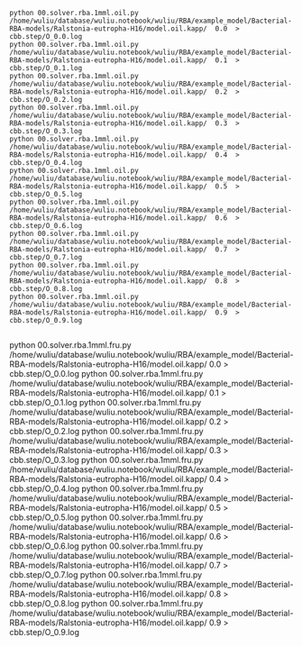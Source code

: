 ```
python 00.solver.rba.1mml.oil.py /home/wuliu/database/wuliu.notebook/wuliu/RBA/example_model/Bacterial-RBA-models/Ralstonia-eutropha-H16/model.oil.kapp/  0.0  > cbb.step/O_0.0.log
python 00.solver.rba.1mml.oil.py /home/wuliu/database/wuliu.notebook/wuliu/RBA/example_model/Bacterial-RBA-models/Ralstonia-eutropha-H16/model.oil.kapp/  0.1  > cbb.step/O_0.1.log
python 00.solver.rba.1mml.oil.py /home/wuliu/database/wuliu.notebook/wuliu/RBA/example_model/Bacterial-RBA-models/Ralstonia-eutropha-H16/model.oil.kapp/  0.2  > cbb.step/O_0.2.log
python 00.solver.rba.1mml.oil.py /home/wuliu/database/wuliu.notebook/wuliu/RBA/example_model/Bacterial-RBA-models/Ralstonia-eutropha-H16/model.oil.kapp/  0.3  > cbb.step/O_0.3.log
python 00.solver.rba.1mml.oil.py /home/wuliu/database/wuliu.notebook/wuliu/RBA/example_model/Bacterial-RBA-models/Ralstonia-eutropha-H16/model.oil.kapp/  0.4  > cbb.step/O_0.4.log
python 00.solver.rba.1mml.oil.py /home/wuliu/database/wuliu.notebook/wuliu/RBA/example_model/Bacterial-RBA-models/Ralstonia-eutropha-H16/model.oil.kapp/  0.5  > cbb.step/O_0.5.log
python 00.solver.rba.1mml.oil.py /home/wuliu/database/wuliu.notebook/wuliu/RBA/example_model/Bacterial-RBA-models/Ralstonia-eutropha-H16/model.oil.kapp/  0.6  > cbb.step/O_0.6.log
python 00.solver.rba.1mml.oil.py /home/wuliu/database/wuliu.notebook/wuliu/RBA/example_model/Bacterial-RBA-models/Ralstonia-eutropha-H16/model.oil.kapp/  0.7  > cbb.step/O_0.7.log
python 00.solver.rba.1mml.oil.py /home/wuliu/database/wuliu.notebook/wuliu/RBA/example_model/Bacterial-RBA-models/Ralstonia-eutropha-H16/model.oil.kapp/  0.8  > cbb.step/O_0.8.log
python 00.solver.rba.1mml.oil.py /home/wuliu/database/wuliu.notebook/wuliu/RBA/example_model/Bacterial-RBA-models/Ralstonia-eutropha-H16/model.oil.kapp/  0.9  > cbb.step/O_0.9.log


```

python 00.solver.rba.1mml.fru.py /home/wuliu/database/wuliu.notebook/wuliu/RBA/example_model/Bacterial-RBA-models/Ralstonia-eutropha-H16/model.oil.kapp/  0.0  > cbb.step/O_0.0.log
python 00.solver.rba.1mml.fru.py /home/wuliu/database/wuliu.notebook/wuliu/RBA/example_model/Bacterial-RBA-models/Ralstonia-eutropha-H16/model.oil.kapp/  0.1  > cbb.step/O_0.1.log
python 00.solver.rba.1mml.fru.py /home/wuliu/database/wuliu.notebook/wuliu/RBA/example_model/Bacterial-RBA-models/Ralstonia-eutropha-H16/model.oil.kapp/  0.2  > cbb.step/O_0.2.log
python 00.solver.rba.1mml.fru.py /home/wuliu/database/wuliu.notebook/wuliu/RBA/example_model/Bacterial-RBA-models/Ralstonia-eutropha-H16/model.oil.kapp/  0.3  > cbb.step/O_0.3.log
python 00.solver.rba.1mml.fru.py /home/wuliu/database/wuliu.notebook/wuliu/RBA/example_model/Bacterial-RBA-models/Ralstonia-eutropha-H16/model.oil.kapp/  0.4  > cbb.step/O_0.4.log
python 00.solver.rba.1mml.fru.py /home/wuliu/database/wuliu.notebook/wuliu/RBA/example_model/Bacterial-RBA-models/Ralstonia-eutropha-H16/model.oil.kapp/  0.5  > cbb.step/O_0.5.log
python 00.solver.rba.1mml.fru.py /home/wuliu/database/wuliu.notebook/wuliu/RBA/example_model/Bacterial-RBA-models/Ralstonia-eutropha-H16/model.oil.kapp/  0.6  > cbb.step/O_0.6.log
python 00.solver.rba.1mml.fru.py /home/wuliu/database/wuliu.notebook/wuliu/RBA/example_model/Bacterial-RBA-models/Ralstonia-eutropha-H16/model.oil.kapp/  0.7  > cbb.step/O_0.7.log
python 00.solver.rba.1mml.fru.py /home/wuliu/database/wuliu.notebook/wuliu/RBA/example_model/Bacterial-RBA-models/Ralstonia-eutropha-H16/model.oil.kapp/  0.8  > cbb.step/O_0.8.log
python 00.solver.rba.1mml.fru.py /home/wuliu/database/wuliu.notebook/wuliu/RBA/example_model/Bacterial-RBA-models/Ralstonia-eutropha-H16/model.oil.kapp/  0.9  > cbb.step/O_0.9.log


